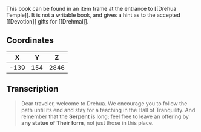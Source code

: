  

This book can be found in an item frame at the entrance to [[Drehua Temple]]. It is not a writable book, and gives a hint as to the accepted [[Devotion]] gifts for [[Drehmal]].

## Coordinates
| **X** | **Y** | **Z** |
| :---: | :---: | :---: |
| -139  |  154  | 2846  |

## Transcription
> Dear traveler, welcome to Drehua. We encourage you to follow the path until its end and stay for a teaching in the Hall of Tranquility. And remember that the **Serpent** is long; feel free to leave an offering by **any statue of Their form**, not just those in this place.

